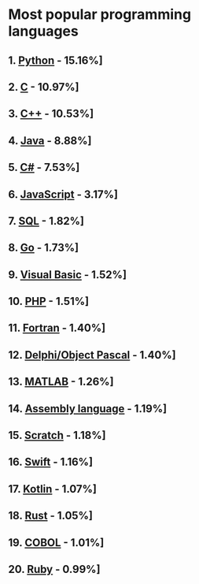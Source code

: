 # Most popular programming languages
## 1. [Python](list/0.md) - 15.16%]
## 2. [C](list/1.md) - 10.97%]
## 3. [C++](list/2.md) - 10.53%]
## 4. [Java](list/3.md) - 8.88%]
## 5. [C#](list/4.md) - 7.53%]
## 6. [JavaScript](list/5.md) - 3.17%]
## 7. [SQL](list/6.md) - 1.82%]
## 8. [Go](list/7.md) - 1.73%]
## 9. [Visual Basic](list/8.md) - 1.52%]
## 10. [PHP](list/9.md) - 1.51%]
## 11. [Fortran](list/10.md) - 1.40%]
## 12. [Delphi/Object Pascal](list/11.md) - 1.40%]
## 13. [MATLAB](list/12.md) - 1.26%]
## 14. [Assembly language](list/13.md) - 1.19%]
## 15. [Scratch](list/14.md) - 1.18%]
## 16. [Swift](list/15.md) - 1.16%]
## 17. [Kotlin](list/16.md) - 1.07%]
## 18. [Rust](list/17.md) - 1.05%]
## 19. [COBOL](list/18.md) - 1.01%]
## 20. [Ruby](list/19.md) - 0.99%]
